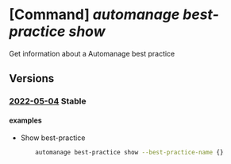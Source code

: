 # [Command] _automanage best-practice show_

Get information about a Automanage best practice

## Versions

### [2022-05-04](/Resources/mgmt-plane/L3Byb3ZpZGVycy9taWNyb3NvZnQuYXV0b21hbmFnZS9iZXN0cHJhY3RpY2VzL3t9/2022-05-04.xml) **Stable**

<!-- mgmt-plane /providers/microsoft.automanage/bestpractices/{} 2022-05-04 -->

#### examples

- Show best-practice
    ```bash
        automanage best-practice show --best-practice-name {}
    ```
